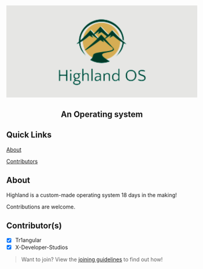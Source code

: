 ![Banner](https://raw.githubusercontent.com/Highland-OS/Highland-OS/main/Highland%20OS%20Official%20Logo.png)

<h2 align="center">An Operating system</h2>

## Quick Links
[About](https://github.com/Highland-OS/Highland-OS#about)

[Contributors](https://github.com/Highland-OS/Highland-OS#contributors)

## About
Highland is a custom-made operating system 18 days in the making!

Contributions are welcome.

## Contributor(s)
- [x] Tr1angular
- [x] X-Developer-Studios

> Want to join? View the [joining guidelines](https://github.com/Highland-OS/Highland-OS/blob/main/joining_guide.md) to find out how!
